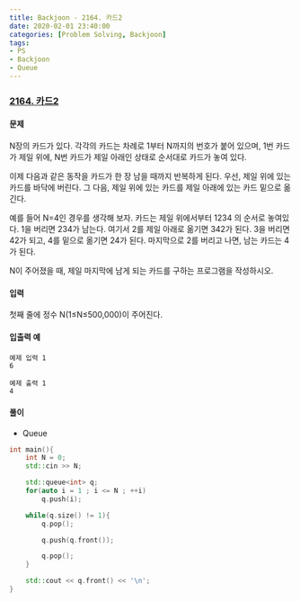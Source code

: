 ```yaml
---
title: Backjoon - 2164. 카드2
date: 2020-02-01 23:40:00
categories: [Problem Solving, Backjoon]
tags:
- PS
- Backjoon
- Queue
---
```


### [ 2164. 카드2 ](https://www.acmicpc.net/problem/2164)

#### 문제

N장의 카드가 있다. 각각의 카드는 차례로 1부터 N까지의 번호가 붙어 있으며, 1번 카드가 제일 위에, N번 카드가 제일 아래인 상태로 순서대로 카드가 놓여 있다.

이제 다음과 같은 동작을 카드가 한 장 남을 때까지 반복하게 된다. 우선, 제일 위에 있는 카드를 바닥에 버린다. 그 다음, 제일 위에 있는 카드를 제일 아래에 있는 카드 밑으로 옮긴다.

예를 들어 N=4인 경우를 생각해 보자. 카드는 제일 위에서부터 1234 의 순서로 놓여있다. 1을 버리면 234가 남는다. 여기서 2를 제일 아래로 옮기면 342가 된다. 3을 버리면 42가 되고, 4를 밑으로 옮기면 24가 된다. 마지막으로 2를 버리고 나면, 남는 카드는 4가 된다.

N이 주어졌을 때, 제일 마지막에 남게 되는 카드를 구하는 프로그램을 작성하시오.

#### 입력

첫째 줄에 정수 N(1≤N≤500,000)이 주어진다.

#### 입출력 예

```
예제 입력 1
6

예제 출력 1
4
```

#### 풀이
  - Queue

```cpp
int main(){
    int N = 0;
    std::cin >> N;

    std::queue<int> q;
    for(auto i = 1 ; i <= N ; ++i)
        q.push(i);

    while(q.size() != 1){
        q.pop();

        q.push(q.front());

        q.pop();
    }

    std::cout << q.front() << '\n';
}
```